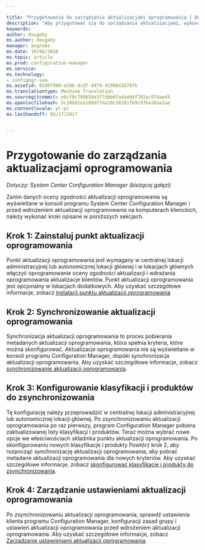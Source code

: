 ```yaml
---

title: "Przygotowanie do zarządzania aktualizacjami oprogramowania | Dokumentacja firmy Microsoft"
description: "Aby przygotować się do zarządzania aktualizacjami, wykonania tych zadań w celu wyświetlenia danych oceny zgodności w konsoli programu System Center Configuration Manager."
keywords: 
author: dougeby
ms.author: dougeby
manager: angrobe
ms.date: 10/06/2016
ms.topic: article
ms.prod: configuration-manager
ms.service: 
ms.technology:
- configmgr-sum
ms.assetid: 01907900-e28b-4cd7-9479-42906416707b
ms.translationtype: Machine Translation
ms.sourcegitcommit: e6cf8c799b5be2f7dbb6fadadddf702ec974ae45
ms.openlocfilehash: 5c34bd1ea108dffda10c30281fb9c97ba38ae1ae
ms.contentlocale: pl-pl
ms.lasthandoff: 05/17/2017


---
```


# <a name="prepare-for-software-updates-management"></a>Przygotowanie do zarządzania aktualizacjami oprogramowania

*Dotyczy: System Center Configuration Manager (bieżącej gałęzi)*

Zanim danych oceny zgodności aktualizacji oprogramowania są wyświetlane w konsoli programu System Center Configuration Manager i przed wdrożeniem aktualizacji oprogramowania na komputerach klienckich, należy wykonać kroki opisane w poniższych sekcjach.

## <a name="step-1-install-a-software-update-point"></a>Krok 1: Zainstaluj punkt aktualizacji oprogramowania  
Punkt aktualizacji oprogramowania jest wymagany w centralnej lokacji administracyjnej lub autonomicznej lokacji głównej i w lokacjach głównych włączyć oprogramowanie oceny zgodności aktualizacji i wdrażania oprogramowania aktualizacje klientów. Punkt aktualizacji oprogramowania jest opcjonalny w lokacjach dodatkowych. Aby uzyskać szczegółowe informacje, zobacz [instalacji punktu aktualizacji oprogramowania](install-a-software-update-point.md)  

## <a name="step-2-synchronize-software-updates"></a>Krok 2: Synchronizowanie aktualizacji oprogramowania
Synchronizacja aktualizacji oprogramowania to proces pobierania metadanych aktualizacji oprogramowania, która spełnia kryteria, które można skonfigurować. Aktualizacje oprogramowania nie są wyświetlane w konsoli programu Configuration Manager, dopóki synchronizacja aktualizacji oprogramowania. Aby uzyskać szczegółowe informacje, zobacz [synchronizowanie aktualizacji oprogramowania](synchronize-software-updates.md).   

## <a name="step-3-configure-classifications-and-products-to-synchronize"></a>Krok 3: Konfigurowanie klasyfikacji i produktów do zsynchronizowania
Tę konfigurację należy przeprowadzić w centralnej lokacji administracyjnej lub autonomicznej lokacji głównej. Po zsynchronizowaniu aktualizacji oprogramowania po raz pierwszy, program Configuration Manager pobiera zaktualizowanej listy klasyfikacji i produktów. Teraz można wybrać nowe opcje we właściwościach składnika punktu aktualizacji oprogramowania. Po skonfigurowaniu nowych klasyfikacje i produkty Powtórz krok 2, aby rozpocząć synchronizację aktualizacji oprogramowania, aby pobrać metadane aktualizacji oprogramowania dla nowych kryteriów. Aby uzyskać szczegółowe informacje, zobacz [skonfigurować klasyfikacje i produkty do zsynchronizowania](configure-classifications-and-products.md).

## <a name="step-4-manage-settings-for-software-updates"></a>Krok 4: Zarządzanie ustawieniami aktualizacji oprogramowania
Po zsynchronizowaniu aktualizacji oprogramowania, sprawdź ustawienia klienta programu Configuration Manager, konfiguracji zasad grupy i ustawień aktualizacji oprogramowania przed wdrożeniem aktualizacji oprogramowania. Aby uzyskać szczegółowe informacje, zobacz [Zarządzanie ustawieniami aktualizacji oprogramowania](manage-settings-for-software-updates.md).

